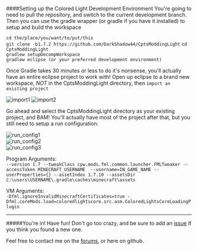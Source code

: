 ####Setting up the Colored Light Development Environment
You're going to need to pull the repository, and switch to the current development branch.  Then you can use the gradle wrapper (or gradle if you have it installed) to setup and build the workspace

`cd the/place/you/want/to/put/this`  
`git clone -b1.7.2 https://github.com/DarkShadow44/CptsModdingLight`
`cd CptsModdingLight`  
`gradlew setupDecompWorkspace`  
`gradlew eclipse (or your preferred development environment)`  

Once Gradle takes 30 minutes or less to do it's nonsense, you'll actually have an entire eclipse project to work with!  Open up eclipse to a brand new workspace, *NOT* in the CptsModdingLight directory, then `import an existing project`

![import1](http://i.imgur.com/iyw5zHG.png)
![import2](http://i.imgur.com/HMVrjcX.png)

Go ahead and select the CptsModdingLight directory as your existing project, and BAM!  You'll actually have most of the project after that, but you still need to setup a run configuration:

![run_config1](http://i.imgur.com/XwlGnEw.png)  
![run_config2](http://i.imgur.com/stb8IIN.png)  
![run_config3](http://i.imgur.com/iQlQaSX.png)  

Program Arguments:  
`--version 1.7 --tweakClass cpw.mods.fml.common.launcher.FMLTweaker --accessToken MINECRAFT_USERNAME  --username=IN_GAME_NAME --userProperties={} --assetIndex 1.7.10 --assetsDir C:\users\USERNAME\.gradle\caches\minecraft\assets`

VM Arguments:  
`-Dfml.ignoreInvalidMinecraftCertificates=true -Dfml.coreMods.load=coloredlightscore.src.asm.ColoredLightsCoreLoadingPlugin`
_____________
#####You're in!
Have fun!  Don't go too crazy, and be sure to add an [issue](https://github.com/CptSpaceToaster/CptsModdingLight/issues) if you think you found a new one.

Feel free to contact me on the [forums](https://www.minecraftforum.net/forums/mapping-and-modding-java-edition/minecraft-mods/wip-mods/2993392-colored-light-continuation), or here on github.
